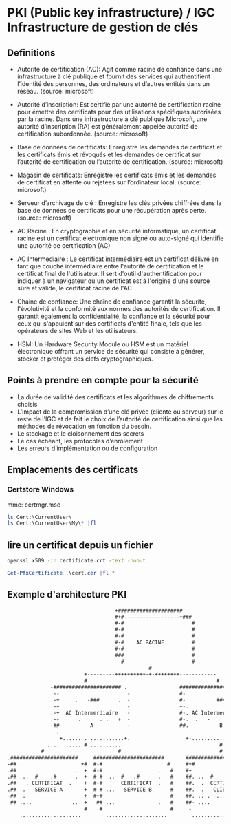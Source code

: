 # PKI (Public key infrastructure) / IGC Infrastructure de gestion de clés

## Definitions

* Autorité de certification (AC): Agit comme racine de confiance dans une infrastructure à clé publique et fournit des services qui authentifient l’identité des personnes, des ordinateurs et d’autres entités dans un réseau. (source: microsoft)

* Autorité d’inscription: Est certifié par une autorité de certification racine pour émettre des certificats pour des utilisations spécifiques autorisées par la racine. Dans une infrastructure à clé publique Microsoft, une autorité d’inscription (RA) est généralement appelée autorité de certification subordonnée. (source: microsoft)

* Base de données de certificats: Enregistre les demandes de certificat et les certificats émis et révoqués et les demandes de certificat sur l’autorité de certification ou l’autorité de certification. (source: microsoft)

* Magasin de certificats: Enregistre les certificats émis et les demandes de certificat en attente ou rejetées sur l’ordinateur local. (source: microsoft)

* Serveur d’archivage de clé : Enregistre les clés privées chiffrées dans la base de données de certificats pour une récupération après perte. (source: microsoft)

* AC Racine : En cryptographie et en sécurité informatique, un certificat racine est un certificat électronique non signé ou auto-signé qui identifie une autorité de certification (AC)

* AC Intermediaire : Le certificat intermédiaire est un certificat délivré en tant que couche intermédiaire entre l'autorité de certification et le certificat final de l'utilisateur. Il sert d'outil d'authentification pour indiquer à un navigateur qu'un certificat est à l'origine d'une source sûre et valide, le certificat racine de l'AC

* Chaine de confiance: Une chaîne de confiance garantit la sécurité, l'évolutivité et la conformité aux normes des autorités de certification. Il garantit également la confidentialité, la confiance et la sécurité pour ceux qui s'appuient sur des certificats d'entité finale, tels que les opérateurs de sites Web et les utilisateurs.

* HSM: Un Hardware Security Module ou HSM est un matériel électronique offrant un service de sécurité qui consiste à générer, stocker et protéger des clefs cryptographiques.

## Points à prendre en compte pour la sécurité

* La durée de validité des certificats et les algorithmes de chiffrements choisis
* L’impact de la compromission d’une clé privée (cliente ou serveur) sur le reste de l’IGC et de fait le choix de l’autorité de certification ainsi que les méthodes de révocation en fonction du besoin.
* Le stockage et le cloisonnement des secrets
* Le cas échéant, les protocoles d’enrôlement
* Les erreurs d’implémentation ou de configuration

## Emplacements des certificats

### Certstore Windows

mmc: certmgr.msc

```powershell
ls Cert:\CurrentUser\
ls Cert:\CurrentUser\My\* |fl
```

## lire un certificat depuis un fichier

```sh 
openssl x509 -in certificate.crt -text -noout
```

```powershell
Get-PfxCertificate .\cert.cer |fl *
```

## Exemple d'architecture PKI

```txt                     
                                   +#####################                  
                                   #+#------------------+###               
                                   #-#                      #              
                                   #-#                      #              
                                   #-#                      #              
                                   #-#    AC RACINE         #              
                                   #-#                      #              
                                   ###                      #              
                                     #                      #              
                                              #                            
                         +---------++++++++++-+-++++++++------------       
                         #                                          #        
              -###################### .                 ######################+.                                           
              .--                      -                #-                      ..                                         
              .-+     .   -###      .  -                #-          ###.     .  ..                                         
              .-+                      -                +-.                     ..                                         
              .-+  AC Intermerdiaire   -                #-. AC Intermerdiaire  ..                                         
              .-+      .      . .   +  -                #-.  .   -      . -  .  ..                                         
              -##          A           -                ##.          B         ..                                         
                .                      -                                         .                                         
                 +...... . ...........+.                  +-....................#                                          
             ....  ..... # ..........                                #       
           #                        #                                #
.######################     #######################       ######################-                                            
-##                     +#  #-#                     #     #+#                     #                                          
.##                   .  +  #-#                  .   #    #+                      #                                        
.##  ..  #    .#      .  +  #-#  ..  #   .#      .   #    ##. ..  #     #.     .  #                                         
.##   . CERTIFICAT  .    +  #-#      CERTIFICAT  .   #    ##.  .  CERTIFICAT  ..  #                                      
.##  .   SERVICE A       +  #-# ...   SERVICE B      #    ##.  .   CLIENT 1   ..  #                                         
-##  .                   +  #+#                      #    ##. .. .  ... ..    .. .#                                     
 ## ....             ..  +   ## ...              .   #    ##- ....            ..  #                                         
                         #    #                      #     -                     #                                         
    ....................        ....................        ....................                                           
```                                    
                           

